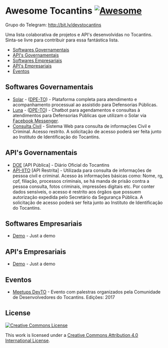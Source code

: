 # Awesome Tocantins [![Awesome](https://cdn.rawgit.com/sindresorhus/awesome/d7305f38d29fed78fa85652e3a63e154dd8e8829/media/badge.svg)](https://github.com/sindresorhus/awesome)
Grupo do Telegram: http://bit.ly/devstocantins

Uma lista colaborativa de projetos e API's desenvolvidas no Tocantins. Sinta-se livre para contribuir para essa fantástica lista.

* [Softwares Governamentais](#softwares-governamentais)
* [API's Governamentais](#apis-governamentais)
* [Softwares Empresariais](#softwares-empresariais)
* [API's Empresariais](#apis-empresariais)
* [Eventos](#eventos)

## Softwares Governamentais

* [Solar](https://solar.defensoria.to.def.br) - ([DPE-TO](http://defensoria.to.def.br)) - Plataforma completa para atendimento e acompanhamento processual ao assistido para Defensorias Públicas.
* [Luna](https://luna.defensoria.to.def.br) - ([DPE-TO](http://defensoria.to.def.br)) - Chatbot para agendamentos e consultas à atendimentos para Defensorias Públicas que utilizam o Solar via [Facebook Messenger](https://m.me/DefensoriaTO).
* [Consulta Civil](https://consultacivil.iito.ssp.to.gov.br/) - Sistema Web para consulta de informações Civil e Criminal. Acesso restrito. A solicitação de acesso poderá ser feita junto ao Instituto de Identificação do Tocantins.


## API's Governamentais

* [DOE](https://diariooficial.to.gov.br/api.json) [API Pública] - Diário Oficial do Tocantins
* [API-IITO](https://apitestes.iito.ssp.to.gov.br/login) [API Restrita] - Utilizada para consulta de informações de pessoa civil e criminal. Acesso às informações básicas como: Nome, rg, cpf, filiação, processos criminais, se há manda de prisão contra a pessoa consulta, fotos criminais, impressões digitais etc. Por conter dados sensíveis, o acesso é restrito aos órgãos que possuem autorização expedida pelo Secretário da Segurança Pública. A solicitação de acesso poderá ser feita junto ao Instituto de Identificação do Tocantins.



## Softwares Empresariais

* [Demo](http://demo.org/) - Just a demo

## API's Empresariais

* [Demo](http://demo.org/) - Just a demo

## Eventos

* [Meetups DevTO](https://goo.gl/G0xsvF) - Evento com palestras organizados pela Comunidade de Desenvolvedores do Tocantins. Edições: 2017

## License

[![Creative Commons License](http://i.creativecommons.org/l/by/4.0/88x31.png)](http://creativecommons.org/licenses/by/4.0/)

This work is licensed under a [Creative Commons Attribution 4.0 International License](http://creativecommons.org/licenses/by/4.0/).

